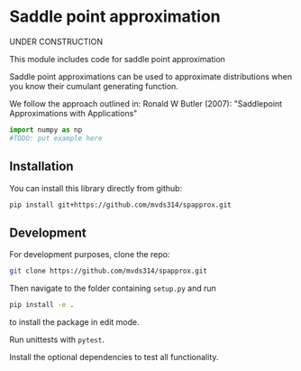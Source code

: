 # Saddle point approximation

UNDER CONSTRUCTION

This module includes code for saddle point approximation

Saddle point approximations can be used to approximate distributions when you know their cumulant generating function.

We follow the approach outlined in: Ronald W Butler (2007): "Saddlepoint Approximations with Applications"

```python
import numpy as np
#TODO: put example here
```

## Installation

You can install this library directly from github:

```bash
pip install git+https://github.com/mvds314/spapprox.git
```

## Development

For development purposes, clone the repo:

```bash
git clone https://github.com/mvds314/spapprox.git
```

Then navigate to the folder containing `setup.py` and run

```bash
pip install -e .
```

to install the package in edit mode.

Run unittests with `pytest`.

Install the optional dependencies to test all functionality.
